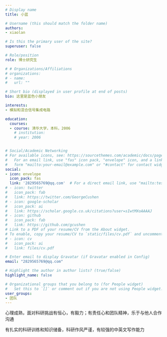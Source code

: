 ```yaml
---
# Display name
title: 小蓝

# Username (this should match the folder name)
authors:
- xiaolan

# Is this the primary user of the site?
superuser: false

# Role/position
role: 博士研究生

# # Organizations/Affiliations
# organizations:
# - name: 
#   url: ""

# Short bio (displayed in user profile at end of posts)
bio: 这里是蓝色小朋友

interests:
- 模拟和混合信号集成电路

education:
  courses:
  - course: 清华大学，本科，2006
    # institution: 
    # year: 2006


# Social/Academic Networking
# For available icons, see: https://sourcethemes.com/academic/docs/page-builder/#icons
#   For an email link, use "fas" icon pack, "envelope" icon, and a link in the
#   form "mailto:your-email@example.com" or "#contact" for contact widget.
social:
- icon: envelope
  icon_pack: fas
  link: '2829565769@qq.com'  # For a direct email link, use "mailto:test@example.org".
# - icon: twitter
#   icon_pack: fab
#   link: https://twitter.com/GeorgeCushen
# - icon: google-scholar
#   icon_pack: ai
#   link: https://scholar.google.co.uk/citations?user=sIwtMXoAAAAJ
# - icon: github
#   icon_pack: fab
#   link: https://github.com/gcushen
# Link to a PDF of your resume/CV from the About widget.
# To enable, copy your resume/CV to `static/files/cv.pdf` and uncomment the lines below.
# - icon: cv
#   icon_pack: ai
#   link: files/cv.pdf

# Enter email to display Gravatar (if Gravatar enabled in Config)
email: "2829565769@qq.com"

# Highlight the author in author lists? (true/false)
highlight_name: false

# Organizational groups that you belong to (for People widget)
#   Set this to `[]` or comment out if you are not using People widget.
user_groups:
- 团队
---
```




心理成熟，面对科研挑战有恒心，有毅力；有责任心和团队精神，乐于与他人合作沟通

有扎实的科研训练和知识储备，科研作风严谨，有较强的中英文写作能力

